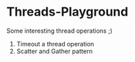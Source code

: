 # Threads-Playground

Some interesting thread operations ;)

1. Timeout a thread operation
2. Scatter and Gather pattern
